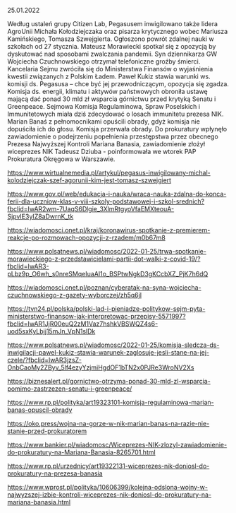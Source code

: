 25.01.2022

Według ustaleń grupy Citizen Lab, Pegasusem inwigilowano także lidera AgroUnii Michała Kołodziejczaka oraz pisarza krytycznego wobec Mariusza Kamińskiego, Tomasza Szwejgierta. Ogłoszono powrót zdalnej nauki w szkołach od 27 stycznia. Mateusz Morawiecki spotkał się z opozycją by dyskutować nad sposobami zwalczania pandemii. Syn dziennikarza GW Wojciecha Czuchnowskiego otrzymał telefoniczne groźby śmierci. Kancelaria Sejmu zwróciła się do Ministerstwa Finansów o wyjaśnienia kwestii związanych z Polskim Ładem. Paweł Kukiz stawia warunki ws. komisji ds. Pegasusa – chce być jej przewodniczącym, opozycja się zgadza. Komisja ds. energii, klimatu i aktywów państwowych obroniła ustawę mającą dać ponad 30 mld zł wsparcia górnictwu przed krytyką Senatu i Greenpeace. Sejmowa Komisja Regulaminowa, Spraw Poselskich i Immunitetowych miała dziś zdecydować o losach immunitetu prezesa NIK. Marian Banaś z pełnomocnikami opuścili obrady, gdyż komisja nie dopuściła ich do głosu. Komisja przerwała obrady. Do prokuratury wpłynęło zawiadomienie o podejrzeniu popełnienia przestępstwa przez obecnego Prezesa Najwyższej Kontroli Mariana Banasia, zawiadomienie złożył wiceprezes NIK Tadeusz Dziuba - poinformowała we wtorek PAP Prokuratura Okręgowa w Warszawie.

https://www.wirtualnemedia.pl/artykul/pegasus-inwigilowany-michal-kolodziejczak-szef-agorunii-kim-jest-tomasz-szwejgiert

https://www.gov.pl/web/edukacja-i-nauka/wraca-nauka-zdalna-do-konca-ferii-dla-uczniow-klas-v-viii-szkoly-podstawowej-i-szkol-srednich?fbclid=IwAR2wm-7UaqS6Dlgie_3XlmRtgyoVfaEMXteouA-SjpvIE3yIZ8aDwrnK_tk

https://wiadomosci.onet.pl/kraj/koronawirus-spotkanie-z-premierem-reakcje-po-rozmowach-opozycji-z-rzadem/m0b67m8

https://www.polsatnews.pl/wiadomosc/2022-01-25/trwa-spotkanie-morawieckiego-z-przedstawicielami-partii-dot-walki-z-covid-19/?fbclid=IwAR3-pLbz9p_O6wh_s0nreSMqeIuaAI1o_BSPtwNgkD3gKCcbXZ_PjK7h6dQ

https://wiadomosci.onet.pl/poznan/cyberatak-na-syna-wojciecha-czuchnowskiego-z-gazety-wyborczej/zh5q6jl

https://tvn24.pl/polska/polski-lad-i-pieniadze-politykow-sejm-pyta-ministerstwo-finansow-jak-interpretowac-przepisy-5571997?fbclid=IwAR1JjR00euQ2zM1Vaz7hshkVBSWQZ4s6-uod5sxKyLbjj15mJn_VpN1slDk

https://www.polsatnews.pl/wiadomosc/2022-01-25/komisja-sledcza-ds-inwigilacji-pawel-kukiz-stawia-warunek-zaglosuje-jesli-stane-na-jej-czele/?fbclid=IwAR3jzsZ-OnbCaoMy2ZByv_5lf4ezyYzjmiHgdOF1bTN2x0PJRe3WroNV2Xs

https://biznesalert.pl/gornictwo-otrzyma-ponad-30-mld-zl-wsparcia-pomimo-zastrzezen-senatu-i-greenpeace/

https://www.rp.pl/polityka/art19323101-komisja-regulaminowa-marian-banas-opuscil-obrady

https://oko.press/wojna-na-gorze-w-nik-marian-banas-na-razie-nie-stanie-przed-prokuratorem

https://www.bankier.pl/wiadomosc/Wiceprezes-NIK-zlozyl-zawiadomienie-do-prokuratury-na-Mariana-Banasia-8265701.html

https://www.rp.pl/urzednicy/art19322131-wiceprezes-nik-doniosl-do-prokuratury-na-prezesa-banasia

https://www.wprost.pl/polityka/10606399/kolejna-odslona-wojny-w-najwyzszej-izbie-kontroli-wiceprezes-nik-doniosl-do-prokuratury-na-mariana-banasia.html